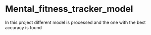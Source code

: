 # Mental_fitness_tracker_model

In this project different model is processed and the one with the best accuracy is found 

